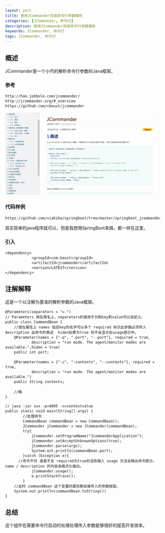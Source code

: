 ```yaml
---
layout: post
title: 使用JCommander完成命令行参数解析
categories: [JCommander, 命令行]
description: 使用JCommander完成命令行参数解析
keywords: JCommander, 命令行
tags: JCommander, 命令行
---
```

## 概述
JCommander是一个小巧的解析命令行参数的Java框架。
### 参考

```
http://hao.jobbole.com/jcommander/
http://jcommander.org/#_overview
https://github.com/cbeust/jcommander
```
![jcommander](/images/post/201810/jcommander1.png)
### 代码样例
```
https://github.com/viakiba/springboot/tree/master/springboot_jcommander
```
其实简单的java程序就可以，但是我想用SpringBoot来搞，都一样在这里。
### 引入
```
<dependency>
			<groupId>com.beust</groupId>
			<artifactId>jcommander</artifactId>
			<version>LATEST</version>
</dependency>
```

## 注解解释
这是一个以注解为基准的解析参数的Java框架。
```
@Parameters(separators = "= ")
// Parameters 用在类名上，separators的值用于分割key和value可以自定义。
public class CommandBean {
    //放在属性上 names 指定key的名字可以多个 required 标识此参数必须传入 description 此命令的表述  hiden如果为true 则不会显示在usage提示中。
    @Parameter(names = {"-p", "-port", "--port"}, required = true,
            description = "run mode. The agent/monitor modes are available.",hiden = true)
    public int port;

    @Parameter(names = {"-c", "-contexts", "--contexts"}, required = true,
            description = "run mode. The agent/monitor modes are available.")
    public String contexts;

    //略
}
```

```
// java -jar xxx -p=8005 -c=contextvalue
public static void main(String[] args) {
		//处理命令
		CommandBean commandBean = new CommandBean();
		JCommander jCommander = new JCommander(commandBean);
		try{
			jCommander.setProgramName("JcommanderApplication");
			jCommander.setAcceptUnknownOptions(true);
			jCommander.parse(args);
			System.out.println(commandBean.port);
		}catch (Exception e){
      //命令不对 或者不全 required为true的没有输入 usage 方法会输出命令提示，name / description 的内容会格式化输出。
			jCommander.usage();
			e.printStackTrace();
		}
    //此时 commandBean 这个变量的属性都会被传入的参数赋值。
    System.out.println(commandBean.toString())
}
```

## 总结
这个组件在需要命令行启动时处理处理传入参数能够很好的提高开发效率。
